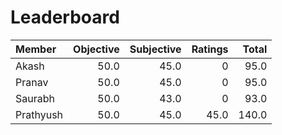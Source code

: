 Leaderboard
===========
|Member    |Objective|Subjective|Ratings|Total|
|:---------|--------:|---------:|------:|----:|
|Akash     |50.0     |45.0      |0      |95.0 |
|Pranav    |50.0     |45.0      |0      |95.0 |
|Saurabh   |50.0     |43.0      |0      |93.0 |
|Prathyush |50.0     |45.0      |45.0   |140.0|
